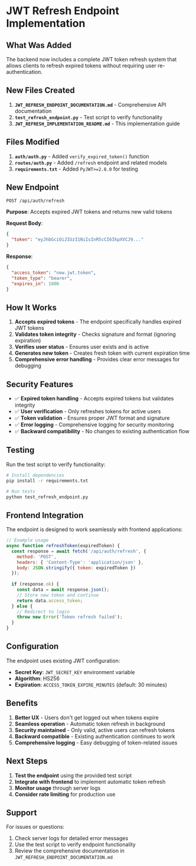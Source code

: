 # JWT Refresh Endpoint Implementation

## What Was Added

The backend now includes a complete JWT token refresh system that allows clients to refresh expired tokens without requiring user re-authentication.

## New Files Created

1. **`JWT_REFRESH_ENDPOINT_DOCUMENTATION.md`** - Comprehensive API documentation
2. **`test_refresh_endpoint.py`** - Test script to verify functionality
3. **`JWT_REFRESH_IMPLEMENTATION_README.md`** - This implementation guide

## Files Modified

1. **`auth/auth.py`** - Added `verify_expired_token()` function
2. **`routes/auth.py`** - Added `/refresh` endpoint and related models
3. **`requirements.txt`** - Added `PyJWT>=2.8.0` for testing

## New Endpoint

```
POST /api/auth/refresh
```

**Purpose**: Accepts expired JWT tokens and returns new valid tokens

**Request Body**:
```json
{
  "token": "eyJhbGciOiJIUzI1NiIsInR5cCI6IkpXVCJ9..."
}
```

**Response**:
```json
{
  "access_token": "new.jwt.token",
  "token_type": "bearer",
  "expires_in": 1800
}
```

## How It Works

1. **Accepts expired tokens** - The endpoint specifically handles expired JWT tokens
2. **Validates token integrity** - Checks signature and format (ignoring expiration)
3. **Verifies user status** - Ensures user exists and is active
4. **Generates new token** - Creates fresh token with current expiration time
5. **Comprehensive error handling** - Provides clear error messages for debugging

## Security Features

- ✅ **Expired token handling** - Accepts expired tokens but validates integrity
- ✅ **User verification** - Only refreshes tokens for active users
- ✅ **Token validation** - Ensures proper JWT format and signature
- ✅ **Error logging** - Comprehensive logging for security monitoring
- ✅ **Backward compatibility** - No changes to existing authentication flow

## Testing

Run the test script to verify functionality:

```bash
# Install dependencies
pip install -r requirements.txt

# Run tests
python test_refresh_endpoint.py
```

## Frontend Integration

The endpoint is designed to work seamlessly with frontend applications:

```javascript
// Example usage
async function refreshToken(expiredToken) {
  const response = await fetch('/api/auth/refresh', {
    method: 'POST',
    headers: { 'Content-Type': 'application/json' },
    body: JSON.stringify({ token: expiredToken })
  });
  
  if (response.ok) {
    const data = await response.json();
    // Store new token and continue
    return data.access_token;
  } else {
    // Redirect to login
    throw new Error('Token refresh failed');
  }
}
```

## Configuration

The endpoint uses existing JWT configuration:
- **Secret Key**: `JWT_SECRET_KEY` environment variable
- **Algorithm**: HS256
- **Expiration**: `ACCESS_TOKEN_EXPIRE_MINUTES` (default: 30 minutes)

## Benefits

1. **Better UX** - Users don't get logged out when tokens expire
2. **Seamless operation** - Automatic token refresh in background
3. **Security maintained** - Only valid, active users can refresh tokens
4. **Backward compatible** - Existing authentication continues to work
5. **Comprehensive logging** - Easy debugging of token-related issues

## Next Steps

1. **Test the endpoint** using the provided test script
2. **Integrate with frontend** to implement automatic token refresh
3. **Monitor usage** through server logs
4. **Consider rate limiting** for production use

## Support

For issues or questions:
1. Check server logs for detailed error messages
2. Use the test script to verify endpoint functionality
3. Review the comprehensive documentation in `JWT_REFRESH_ENDPOINT_DOCUMENTATION.md`

